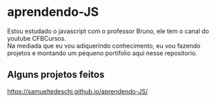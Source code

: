 # aprendendo-JS
Estou estudado o javascript com o professor Bruno, ele tem o canal do youtube CFBCursos.<br>
Na mediada que eu vou adiquerindo conhecimento, eu vou fazendo projetos e montando um pequeno portifolio aqui nesse repositorio. <br>

## Alguns projetos feitos 
https://samueltedeschi.github.io/aprendendo-JS/
